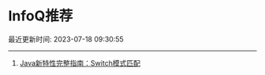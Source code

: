 # InfoQ推荐

最近更新时间: 2023-07-18 09:30:55

--- 
1. [Java新特性完整指南：Switch模式匹配](https://www.infoq.cn/article/iOAJIJop5bKQflD0lF9A) 
